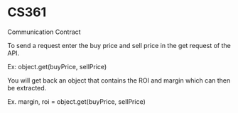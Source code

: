 # CS361


Communication Contract

To send a request enter the buy price and sell price in the get request of the API.

Ex: object.get(buyPrice, sellPrice)

You will get back an object that contains the ROI and margin which can then be extracted. 

Ex. margin, roi = object.get(buyPrice, sellPrice)
